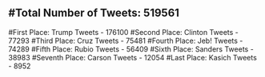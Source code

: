 #Total Number of Tweets: 519561 
---
#First Place: Trump Tweets - 176100
#Second Place: Clinton Tweets - 77293
#Third Place: Cruz Tweets - 75481
#Fourth Place: Jeb! Tweets - 74289
#Fifth Place: Rubio Tweets - 56409
#Sixth Place: Sanders Tweets - 38983
#Seventh Place: Carson Tweets - 12054
#Last Place: Kasich Tweets - 8952
